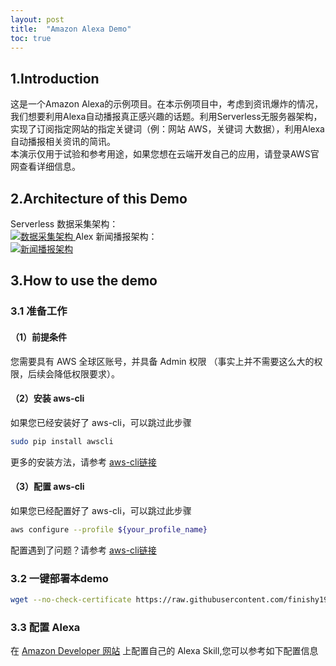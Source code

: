 ```yaml
---
layout: post
title:  "Amazon Alexa Demo"
toc: true
---
```



## 1.Introduction 
这是一个Amazon Alexa的示例项目。在本示例项目中，考虑到资讯爆炸的情况，我们想要利用Alexa自动播报真正感兴趣的话题。利用Serverless无服务器架构，实现了订阅指定网站的指定关键词（例：网站 AWS，关键词 大数据），利用Alexa自动播报相关资讯的简讯。  
本演示仅用于试验和参考用途，如果您想在云端开发自己的应用，请登录AWS官网查看详细信息。
## 2.Architecture of this Demo 
Serverless 数据采集架构：  
<a data-fancybox="gallery" href="https://aws-demo-center.s3-ap-southeast-1.amazonaws.com/demopic/Data_Collect.jpeg">
![数据采集架构](https://aws-demo-center.s3-ap-southeast-1.amazonaws.com/demopic/Data_Collect.jpeg)
</a>
Alex 新闻播报架构：  
<a data-fancybox="gallery" href="https://aws-demo-center.s3-ap-southeast-1.amazonaws.com/demopic/Alexa_Skill.jpeg">
![新闻播报架构](https://aws-demo-center.s3-ap-southeast-1.amazonaws.com/demopic/Alexa_Skill.jpeg)
</a>

## 3.How to use the demo

### 3.1 准备工作
#### （1）前提条件

您需要具有 AWS 全球区账号，并具备 Admin 权限 （事实上并不需要这么大的权限，后续会降低权限要求）。  

#### （2）安装 aws-cli

如果您已经安装好了 aws-cli，可以跳过此步骤

```sh
sudo pip install awscli
```

更多的安装方法，请参考 [aws-cli链接](https://github.com/aws/aws-cli)

#### （3）配置 aws-cli

如果您已经配置好了 aws-cli，可以跳过此步骤

```sh
aws configure --profile ${your_profile_name}
```

配置遇到了问题？请参考 [aws-cli链接](https://github.com/aws/aws-cli)

### 3.2 一键部署本demo

```sh
wget --no-check-certificate https://raw.githubusercontent.com/finishy1995/voixa/master/install.sh && chmod u+x install.sh && ./install.sh
```
### 3.3 配置 Alexa

在 [Amazon Developer 网站](https://developer.amazon.com/) 上配置自己的 Alexa Skill,您可以参考如下配置信息 



